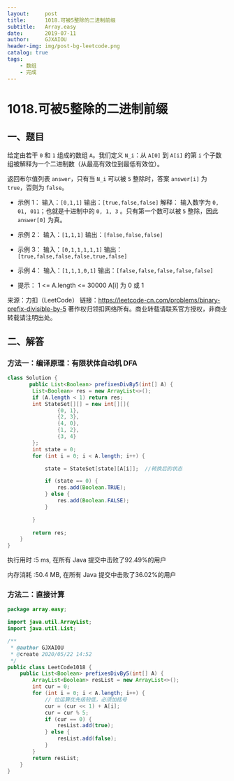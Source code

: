 ```yaml
---
layout:     post
title:      1018.可被5整除的二进制前缀
subtitle:   Array.easy
date:       2019-07-11
author:     GJXAIOU
header-img: img/post-bg-leetcode.png
catalog: true
tags:
    - 数组
	- 完成 
---
```

# 1018.可被5整除的二进制前缀

## 一、题目

给定由若干 `0` 和 `1` 组成的数组 `A`。我们定义 `N_i`：从 `A[0]` 到 `A[i]` 的第 `i` 个子数组被解释为一个二进制数（从最高有效位到最低有效位）。

返回布尔值列表 `answer`，只有当 `N_i` 可以被 `5` 整除时，答案 `answer[i]` 为 `true`，否则为 `false`。


- 示例 1：
输入：`[0,1,1]`
输出：`[true,false,false]`
解释：
输入数字为 `0, 01, 011`；也就是十进制中的 `0, 1, 3` 。只有第一个数可以被 `5` 整除，因此 `answer[0]` 为真。

- 示例 2：
输入：`[1,1,1]`
输出：`[false,false,false]`

- 示例 3：
输入：`[0,1,1,1,1,1]`
输出：`[true,false,false,false,true,false]`

- 示例 4：
输入：`[1,1,1,0,1]`
输出：`[false,false,false,false,false]`


- 提示：
1 <= A.length <= 30000
A[i] 为 0 或 1

来源：力扣（LeetCode）
链接：https://leetcode-cn.com/problems/binary-prefix-divisible-by-5
著作权归领扣网络所有。商业转载请联系官方授权，非商业转载请注明出处。

## 二、解答

### 方法一：编译原理：有限状体自动机 DFA

```java
class Solution {
       public List<Boolean> prefixesDivBy5(int[] A) {
        List<Boolean> res = new ArrayList<>();
        if (A.length < 1) return res;
        int StateSet[][] = new int[][]{
                {0, 1},
                {2, 3},
                {4, 0},
                {1, 2},
                {3, 4}
        };
        int state = 0;
        for (int i = 0; i < A.length; i++) {

            state = StateSet[state][A[i]];  //转换后的状态

            if (state == 0) {
                res.add(Boolean.TRUE);
            } else {
                res.add(Boolean.FALSE);
            }

        }
        
        return res;
    }
}
```
执行用时 :5 ms, 在所有 Java 提交中击败了92.49%的用户

内存消耗 :50.4 MB, 在所有 Java 提交中击败了36.02%的用户

### 方法二：直接计算

```java
package array.easy;

import java.util.ArrayList;
import java.util.List;

/**
 * @author GJXAIOU
 * @create 2020/05/22 14:52
 */
public class LeetCode1018 {
    public List<Boolean> prefixesDivBy5(int[] A) {
        ArrayList<Boolean> resList = new ArrayList<>();
        int cur = 0;
        for (int i = 0; i < A.length; i++) {
            // 位运算优先级较低，必须加括号
            cur = (cur << 1) + A[i];
            cur = cur % 5;
            if (cur == 0) {
                resList.add(true);
            } else {
                resList.add(false);
            }
        }
        return resList;
    }
}
```
